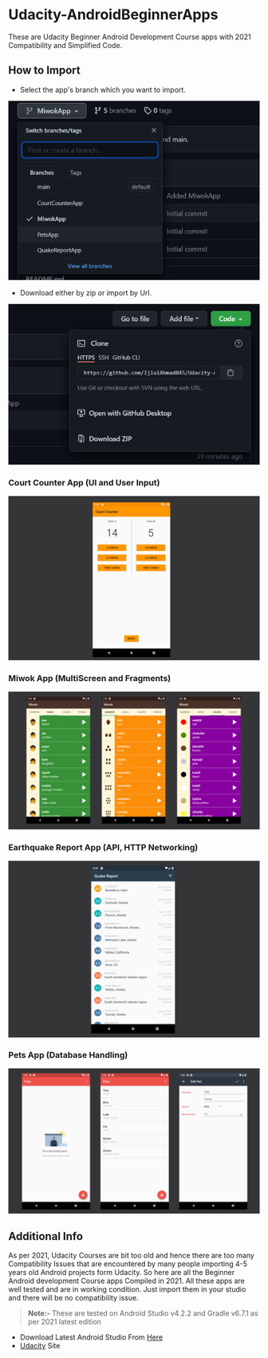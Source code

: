 # Udacity-AndroidBeginnerApps

These are Udacity Beginner Android Development Course apps with 2021 Compatibility and Simplified Code.
## How to Import

 - Select the app's branch which you want to import.

![Branches](https://github.com/IjlalAhmad845/Udacity-AndroidBeginnerApps/blob/main/images/branches.png)

 - Download either by zip or import by Url.

![Branches](https://github.com/IjlalAhmad845/Udacity-AndroidBeginnerApps/blob/main/images/import.png)

### Court Counter App (UI and User Input)
![Screenshot](https://github.com/IjlalAhmad845/Udacity-AndroidBeginnerApps/blob/main/images/CourtCounter.png)

### Miwok App (MultiScreen and Fragments)
![enter image description here](https://github.com/IjlalAhmad845/Udacity-AndroidBeginnerApps/blob/main/images/miwok.png)

### Earthquake Report App (API, HTTP Networking)
![enter image description here](https://github.com/IjlalAhmad845/Udacity-AndroidBeginnerApps/blob/main/images/quake.png)

### Pets App (Database Handling)
![enter image description here](https://github.com/IjlalAhmad845/Udacity-AndroidBeginnerApps/blob/main/images/pets.png)

## Additional Info
As per 2021, Udacity Courses are bit too old and hence there are too many Compatibility Issues that are encountered by many people importing 4-5 years old Android projects form Udacity. So here are all the Beginner Android development Course apps Compiled in 2021. All these apps are well tested and are in working condition. Just import them in your studio and there will be no compatibility issue.
>**Note:-** These are tested on Android Studio v4.2.2 and Gradle v6.7.1 as per 2021 latest edition

 - Download Latest Android Studio From [Here](https://developer.android.com/studio)
  - [Udacity](https://www.udacity.com/) Site

